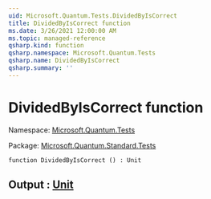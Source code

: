 ```yaml
---
uid: Microsoft.Quantum.Tests.DividedByIsCorrect
title: DividedByIsCorrect function
ms.date: 3/26/2021 12:00:00 AM
ms.topic: managed-reference
qsharp.kind: function
qsharp.namespace: Microsoft.Quantum.Tests
qsharp.name: DividedByIsCorrect
qsharp.summary: ''
---
```


# DividedByIsCorrect function

Namespace: [Microsoft.Quantum.Tests](xref:Microsoft.Quantum.Tests)

Package: [Microsoft.Quantum.Standard.Tests](https://nuget.org/packages/Microsoft.Quantum.Standard.Tests)




```qsharp
function DividedByIsCorrect () : Unit
```


## Output : [Unit](xref:microsoft.quantum.lang-ref.unit)

